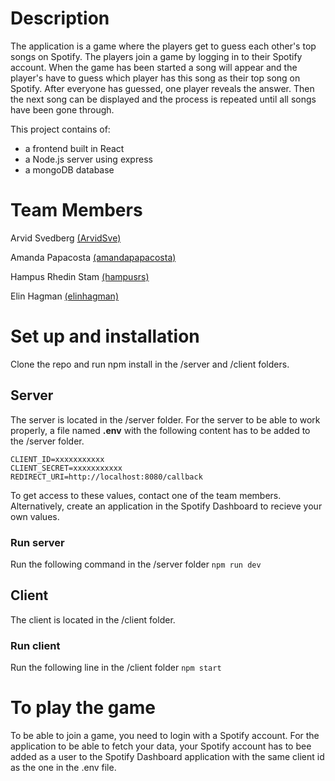 # Description
The application is a game where the players get to guess each other's top songs on Spotify. The players join a game by logging in to their Spotify account. When the game has been started a song will appear and the player's have to guess which player has this song as their top song on Spotify. After everyone has guessed, one player reveals the answer. Then the next song can be displayed and the process is repeated until all songs have been gone through.

This project contains of:
* a frontend built in React
* a Node.js server using express
* a mongoDB database

# Team Members
Arvid Svedberg [(ArvidSve)](https://github.com/ArvidSve)

Amanda Papacosta [(amandapapacosta)](https://github.com/amandapapacosta)

Hampus Rhedin Stam [(hampusrs)](https://github.com/hampusrs)

Elin Hagman [(elinhagman)](https://github.com/elinhagman)

# Set up and installation
Clone the repo and run npm install in the /server and /client folders.

## Server
The server is located in the /server folder.
For the server to be able to work properly, a file named **.env** with the following content has to be added to the /server folder.
``` 
CLIENT_ID=xxxxxxxxxxx
CLIENT_SECRET=xxxxxxxxxxx
REDIRECT_URI=http://localhost:8080/callback
```
To get access to these values, contact one of the team members. Alternatively, create an application in the Spotify Dashboard to recieve your own values.

### Run server
Run the following command in the /server folder
`npm run dev`

## Client
The client is located in the /client folder.
### Run client
Run the following line in the /client folder
`npm start`

# To play the game
To be able to join a game, you need to login with a Spotify account. For the application to be able to fetch your data, your Spotify account has to bee added as a user to the Spotify Dashboard application with the same client id as the one in the .env file.  
